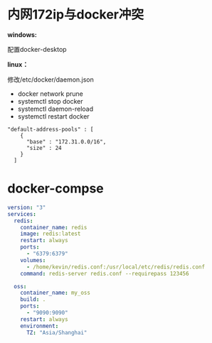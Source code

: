 # 内网172ip与docker冲突

**windows:**

配置docker-desktop

**linux：**

修改/etc/docker/daemon.json
* docker network prune
* systemctl stop docker
* systemctl daemon-reload
* systemctl restart docker

```properties
"default-address-pools" : [
    {
      "base" : "172.31.0.0/16",
      "size" : 24
    }
  ]
```



# docker-compse

```yaml
version: "3"
services:
  redis:
    container_name: redis
    image: redis:latest
    restart: always
    ports:
      - "6379:6379"
    volumes:
      - /home/kevin/redis.conf:/usr/local/etc/redis/redis.conf
    command: redis-server redis.conf --requirepass 123456

  oss:
    container_name: my_oss
    build: .
    ports:
      - "9090:9090"
    restart: always
    environment:
      TZ: "Asia/Shanghai"
```



